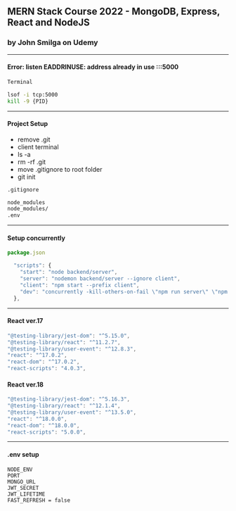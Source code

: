 ## MERN Stack Course 2022 - MongoDB, Express, React and NodeJS

### by John Smilga on Udemy

---

#### Error: listen EADDRINUSE: address already in use :::5000

```sh
Terminal

lsof -i tcp:5000
kill -9 {PID}
```

---

#### Project Setup

- remove .git
- client terminal
- ls -a
- rm -rf .git
- move .gitignore to root folder
- git init

```sh
.gitignore

node_modules
node_modules/
.env
```

---

#### Setup concurrently

```js
package.json

  "scripts": {
    "start": "node backend/server",
    "server": "nodemon backend/server --ignore client",
    "client": "npm start --prefix client",
    "dev": "concurrently -kill-others-on-fail \"npm run server\" \"npm run client\""
  },
```

---

#### React ver.17

```js
"@testing-library/jest-dom": "^5.15.0",
"@testing-library/react": "^11.2.7",
"@testing-library/user-event": "^12.8.3",
"react": "^17.0.2",
"react-dom": "^17.0.2",
"react-scripts": "4.0.3",
```

#### React ver.18

```js
"@testing-library/jest-dom": "^5.16.3",
"@testing-library/react": "^12.1.4",
"@testing-library/user-event": "^13.5.0",
"react": "^18.0.0",
"react-dom": "^18.0.0",
"react-scripts": "5.0.0",
```

---

#### .env setup

```
NODE_ENV
PORT
MONGO_URL
JWT_SECRET
JWT_LIFETIME
FAST_REFRESH = false
```
